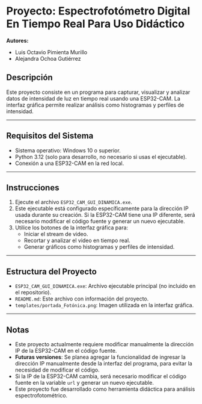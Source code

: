 # Proyecto: Espectrofotómetro Digital En Tiempo Real Para Uso Didáctico

**Autores:**
- Luis Octavio Pimienta Murillo
- Alejandra Ochoa Gutiérrez

## Descripción
Este proyecto consiste en un programa para capturar, visualizar y analizar 
datos de intensidad de luz en tiempo real usando una ESP32-CAM. La interfaz gráfica 
permite realizar análisis como histogramas y perfiles de intensidad.

---

## Requisitos del Sistema
- Sistema operativo: Windows 10 o superior.
- Python 3.12 (solo para desarrollo, no necesario si usas el ejecutable).
- Conexión a una ESP32-CAM en la red local.

---

## Instrucciones
1. Ejecute el archivo `ESP32_CAM_GUI_DINAMICA.exe`.
2. Este ejecutable está configurado específicamente para la dirección IP 
   usada durante su creación. Si la ESP32-CAM tiene una IP diferente, 
   será necesario modificar el código fuente y generar un nuevo ejecutable.
3. Utilice los botones de la interfaz gráfica para:
   - Iniciar el stream de video.
   - Recortar y analizar el video en tiempo real.
   - Generar gráficos como histogramas y perfiles de intensidad.

---

## Estructura del Proyecto
- `ESP32_CAM_GUI_DINAMICA.exe`: Archivo ejecutable principal (no incluido en el repositorio).
- `README.md`: Este archivo con información del proyecto.
- `templates/portada_Fotónica.png`: Imagen utilizada en la interfaz gráfica.

---

## Notas
- Este proyecto actualmente requiere modificar manualmente la dirección IP de la ESP32-CAM en el código fuente.
- **Futuras versiones**: Se planea agregar la funcionalidad de ingresar la dirección IP manualmente desde la interfaz del programa, para evitar la necesidad de modificar el código.
- Si la IP de la ESP32-CAM cambia, será necesario modificar el código fuente 
  en la variable `url` y generar un nuevo ejecutable.
- Este proyecto fue desarrollado como herramienta didáctica para análisis espectrofotométrico.

